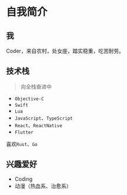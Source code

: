 # 自我简介


## 我

Coder，来自农村，处女座，踏实稳重，吃苦耐劳。

## 技术栈

> 向全栈奋进中

-   `Objective-C`
-   `Swift`
-   `Lua`
-   `JavaScript`、`TypeScript`
-   `React`、`ReactNative`
-   `Flutter`

喜欢`Rust`、`Go`

## 兴趣爱好

- Coding
- 动漫（热血系、治愈系）

